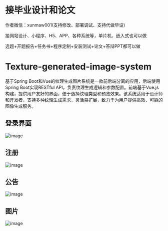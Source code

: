 # 接毕业设计和论文
作者微信：xunmaw001(支持修改、部署调试、支持代做毕设)

接网站设计、小程序、H5、APP、各种系统等，单片机、嵌入式也可以做

选题+开题报告+任务书+程序定制+安装测试+论文+答辩PPT都可以做
# Texture-generated-image-system
基于Spring Boot和Vue的纹理生成图片系统是一款前后端分离的应用，后端使用Spring Boot实现RESTful API，负责纹理生成逻辑和参数配置。前端基于Vue.js构建，提供用户友好的界面，便于选择纹理类型和预览效果。该系统适用于设计师和开发者，支持多种纹理生成需求，灵活易扩展，致力于为用户提供高效、可靠的图像生成服务。
## 登录界面
![image](https://github.com/user-attachments/assets/35e1c5d0-165d-4ac9-b428-77465cc5faa9)
## 注册
![image](https://github.com/user-attachments/assets/a68c1120-6f23-4906-90c0-b4d137fa19c9)
## 公告
![image](https://github.com/user-attachments/assets/5c9c7108-2dbd-4340-835c-58d18c14cea0)
## 图片
![image](https://github.com/user-attachments/assets/92d674e4-f4e7-46e7-a173-96d39b3d0dd3)

